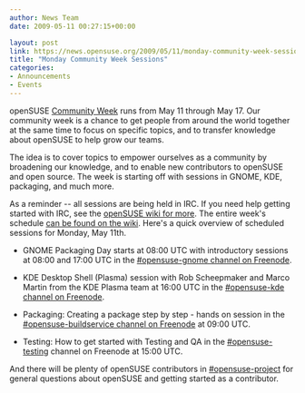 ```yaml
---
author: News Team
date: 2009-05-11 00:27:15+00:00

layout: post
link: https://news.opensuse.org/2009/05/11/monday-community-week-sessions/
title: "Monday Community Week Sessions"
categories:
- Announcements
- Events
---
```

openSUSE [Community Week](http://en.opensuse.org/Community_Week) runs from May 11 through May 17. Our community week is a chance to get people from around the world together at the same time to focus on specific topics, and to transfer knowledge about openSUSE to help grow our teams.

The idea is to cover topics to empower ourselves as a community by broadening our knowledge, and to enable new contributors to openSUSE and open source. The week is starting off with sessions in GNOME, KDE, packaging, and much more.

As a reminder -- all sessions are being held in IRC. If you need help getting started with IRC, see the [openSUSE wiki for more](http://en.opensuse.org/Communicate/IRC). The entire week's schedule [can be found on the wiki](http://en.opensuse.org/CommunityWeek#Schedule). Here's a quick overview of scheduled sessions for Monday, May 11th.



	
  * GNOME Packaging Day starts at 08:00 UTC with introductory sessions at 08:00 and 17:00 UTC in the [#opensuse-gnome channel on Freenode](irc://irc.freenode.net/opensuse-gnome).

	
  * KDE Desktop Shell (Plasma) session with Rob Scheepmaker and Marco Martin from the KDE Plasma team at 16:00 UTC in the [#opensuse-kde channel on Freenode](irc://irc.freenode.net/opensuse-kde).

	
  * Packaging: Creating a package step by step - hands on session in the [#opensuse-buildservice channel on Freenode](irc://irc.freenode.net/opensuse-buildservice) at 09:00 UTC.

	
  * Testing: How to get started with Testing and QA in the [#opensuse-testing](irc://irc.freenode.net/opensuse-testing) channel on Freenode at 15:00 UTC.


And there will be plenty of openSUSE contributors in [#opensuse-project](irc://irc.freenode.net/opensuse-project) for general questions about openSUSE and getting started as a contributor.		
